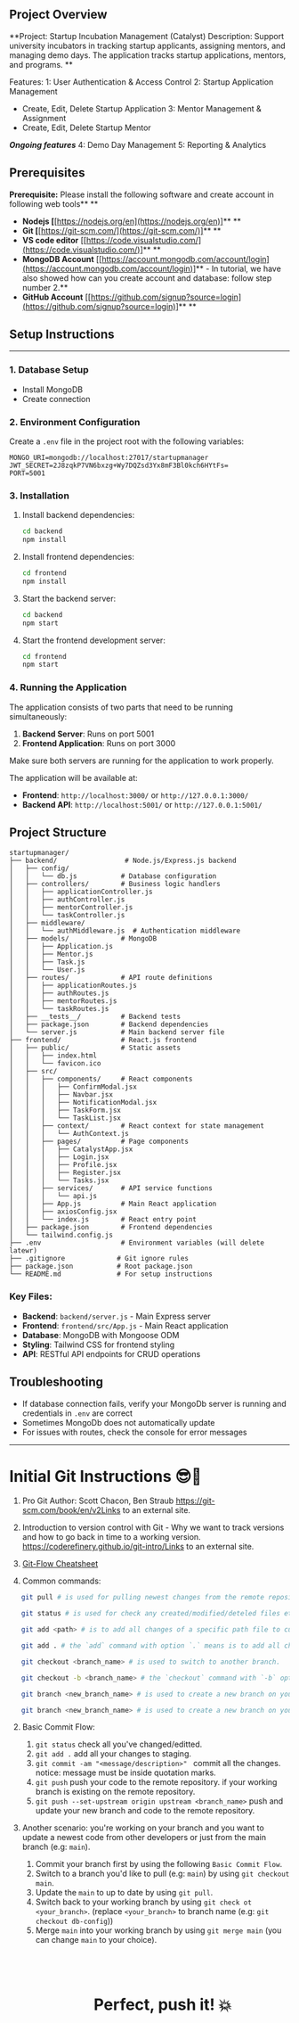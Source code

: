 
## Project Overview

**Project: Startup Incubation Management (Catalyst)
Description: Support university incubators in tracking startup applicants, assigning mentors, and managing demo days. The application tracks startup applications, mentors, and programs. **

Features:
1: User Authentication & Access Control
2: Startup Application Management
 - Create, Edit, Delete Startup Application
3: Mentor Management & Assignment
 - Create, Edit, Delete Startup Mentor

*****Ongoing features*****
4: Demo Day Management
5: Reporting & Analytics

## Prerequisites

**Prerequisite:** Please install the following software and create account in following web tools** **

* **Nodejs [**[https://nodejs.org/en](https://nodejs.org/en)]** **
* **Git [**[https://git-scm.com/](https://git-scm.com/)]** **
* **VS code editor** [[https://code.visualstudio.com/](https://code.visualstudio.com/)]** **
* **MongoDB Account** [[https://account.mongodb.com/account/login](https://account.mongodb.com/account/login)]** - In tutorial, we have also showed how can you create account and database: follow step number 2.**
* **GitHub Account** [[https://github.com/signup?source=login](https://github.com/signup?source=login)]** **


## Setup Instructions
---

### 1. Database Setup

- Install MongoDB
- Create connection

### 2. Environment Configuration

Create a `.env` file in the project root with the following variables:

```
MONGO_URI=mongodb://localhost:27017/startupmanager
JWT_SECRET=2J8zqkP7VN6bxzg+Wy7DQZsd3Yx8mF3Bl0kch6HYtFs=
PORT=5001
```

### 3. Installation

1. Install backend dependencies:

   ```bash
   cd backend
   npm install
   ```

2. Install frontend dependencies:

   ```bash
   cd frontend
   npm install
   ```

3. Start the backend server:

   ```bash
   cd backend
   npm start
   ```

4. Start the frontend development server:

   ```bash
   cd frontend
   npm start
   ```

### 4. Running the Application

The application consists of two parts that need to be running simultaneously:

1. **Backend Server**: Runs on port 5001
2. **Frontend Application**: Runs on port 3000

Make sure both servers are running for the application to work properly.

The application will be available at:
- **Frontend**: `http://localhost:3000/` or `http://127.0.0.1:3000/`
- **Backend API**: `http://localhost:5001/` or `http://127.0.0.1:5001/`

## Project Structure

```
startupmanager/
├── backend/                 # Node.js/Express.js backend
│   ├── config/
│   │   └── db.js           # Database configuration
│   ├── controllers/        # Business logic handlers
│   │   ├── applicationController.js
│   │   ├── authController.js
│   │   ├── mentorController.js
│   │   └── taskController.js
│   ├── middleware/
│   │   └── authMiddleware.js  # Authentication middleware
│   ├── models/             # MongoDB
│   │   ├── Application.js
│   │   ├── Mentor.js
│   │   ├── Task.js
│   │   └── User.js
│   ├── routes/             # API route definitions
│   │   ├── applicationRoutes.js
│   │   ├── authRoutes.js
│   │   ├── mentorRoutes.js
│   │   └── taskRoutes.js
│   ├── __tests__/          # Backend tests
│   ├── package.json        # Backend dependencies
│   └── server.js           # Main backend server file
├── frontend/               # React.js frontend
│   ├── public/             # Static assets
│   │   ├── index.html
│   │   └── favicon.ico
│   ├── src/
│   │   ├── components/     # React components
│   │   │   ├── ConfirmModal.jsx
│   │   │   ├── Navbar.jsx
│   │   │   ├── NotificationModal.jsx
│   │   │   ├── TaskForm.jsx
│   │   │   └── TaskList.jsx
│   │   ├── context/        # React context for state management
│   │   │   └── AuthContext.js
│   │   ├── pages/          # Page components
│   │   │   ├── CatalystApp.jsx
│   │   │   ├── Login.jsx
│   │   │   ├── Profile.jsx
│   │   │   ├── Register.jsx
│   │   │   └── Tasks.jsx
│   │   ├── services/       # API service functions
│   │   │   └── api.js
│   │   ├── App.js          # Main React application
│   │   ├── axiosConfig.jsx 
│   │   └── index.js        # React entry point
│   ├── package.json        # Frontend dependencies
│   └── tailwind.config.js  
├── .env                    # Environment variables (will delete latewr)
├── .gitignore             # Git ignore rules
├── package.json           # Root package.json
└── README.md              # For setup instructions
```

### Key Files:
- **Backend**: `backend/server.js` - Main Express server
- **Frontend**: `frontend/src/App.js` - Main React application
- **Database**: MongoDB with Mongoose ODM
- **Styling**: Tailwind CSS for frontend styling
- **API**: RESTful API endpoints for CRUD operations

## Troubleshooting

- If database connection fails, verify your MongoDb server is running and credentials in `.env` are correct
- Sometimes MongoDb does not automatically update
- For issues with routes, check the console for error messages

---

# Initial Git Instructions 😎🔗

1. Pro Git  Author: Scott Chacon, Ben Straub  https://git-scm.com/book/en/v2Links to an external site.
2. Introduction to version control with Git - Why we want to track versions and how to go back in time to a working version.  https://coderefinery.github.io/git-intro/Links to an external site.
3. [Git-Flow Cheatsheet](https://danielkummer.github.io/git-flow-cheatsheet/)

1. Common commands:

```bash
   git pull # is used for pulling newest changes from the remote repository.
```

```bash
   git status # is used for check any created/modified/deteled files etc.
```

```bash
   git add <path> # is to add all changes of a specific path file to current staging; it's ready to commit and push.
```

```bash
   git add . # the `add` command with option `.` means is to add all changes of your workspace to current staging; it's ready to commit and push.
```

```bash
   git checkout <branch_name> # is used to switch to another branch.
```

```bash
   git checkout -b <branch_name> # the `checkout` command with `-b` option means to
```

```bash
   git branch <new_branch_name> # is used to create a new branch on your local device.
```

```bash
   git branch <new_branch_name> # is used to create a new branch on your local device.
```

2. Basic Commit Flow:
   1. `git status` check all you've changed/editted.
   2. `git add .` add all your changes to staging.
   3. `git commit -am "<message/description>" ` commit all the changes. notice: message must be inside quotation marks.
   4. `git push` push your code to the remote repository. if your working branch is existing on the remote repository.
   5. `git push --set-upstream origin upstream <branch_name>` push and update your new branch and code to the remote repository.
3. Another scenario: you're working on your branch and you want to update a newest code from other developers or just from the main branch (e.g: `main`).

   1. Commit your branch first by using the following `Basic Commit Flow`.
   2. Switch to a branch you'd like to pull (e.g: `main`) by using `git checkout main`.
   3. Update the `main` to up to date by using `git pull`.
   4. Switch back to your working branch by using `git check ot <your_branch>`. (replace `<your_branch>` to branch name (e.g: `git checkout db-config`))
   5. Merge `main` into your working branch by using `git merge main` (you can change `main` to your choice).
      <br><br><br><br>
      <h1 align="center">Perfect, push it! 💥</h1>

